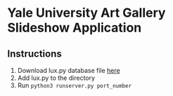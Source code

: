 # Yale University Art Gallery Slideshow Application

## Instructions
1. Download lux.py database file [here](https://yale.instructure.com/files/7302096/download?download_frd=1)
2. Add lux.py to the directory
2. Run `python3 runserver.py port_number`
